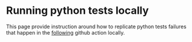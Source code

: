 # Running python tests locally

This page provide instruction around how to replicate python tests failures that happen in the [following](https://github.com/DataBiosphere/terra-workspace-data-service/actions/workflows/release-python-client.yml) github action locally. 
